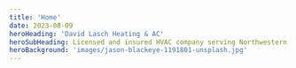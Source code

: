 ```yaml
---
title: 'Home'
date: 2023-08-09
heroHeading: 'David Lasch Heating & AC'
heroSubHeading: Licensed and insured HVAC company serving Northwestern PA for <strong>more than 30 years</strong>
heroBackground: 'images/jason-blackeye-1191801-unsplash.jpg'
---
```

